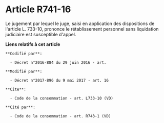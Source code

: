 # Article R741-16

Le jugement par lequel le juge, saisi en application des dispositions de l'article L. 733-10, prononce le rétablissement
personnel sans liquidation judiciaire est susceptible d'appel.

**Liens relatifs à cet article**

	**Codifié par**:

	  - Décret n°2016-884 du 29 juin 2016 - art.

	**Modifié par**:

	  - Décret n°2017-896 du 9 mai 2017 - art. 16

	**Cite**:

	  - Code de la consommation - art. L733-10 (VD)

	**Cité par**:

	  - Code de la consommation - art. R743-1 (VD)
